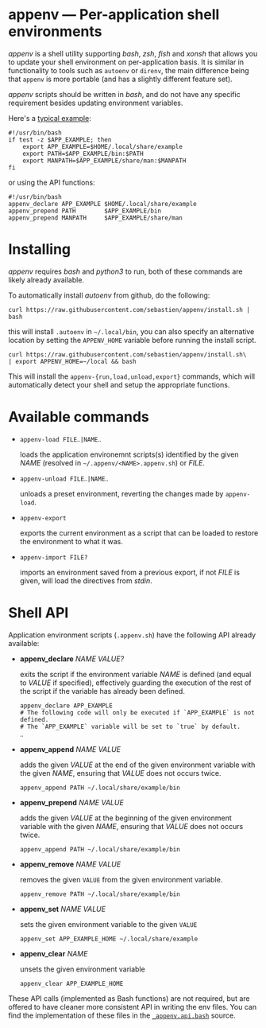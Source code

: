 appenv ― Per-application shell environments
===========================================

*appenv* is a shell utility supporting *bash*, *zsh*, *fish* and *xonsh* that allows you
to update your shell environment on per-application basis. It is similar in functionality
to tools such as `autoenv` or `direnv`, the main difference being that `appenv` is
more portable (and has a slightly different feature set).

*appenv* scripts should be written in *bash*, and do not have any specific requirement
besides updating environment variables.

Here's a [typical example](example/simple.appenv.sh):

```shell
#!/usr/bin/bash
if test -z $APP_EXAMPLE; then
	export APP_EXAMPLE=$HOME/.local/share/example
	export PATH=$APP_EXAMPLE/bin:$PATH
	export MANPATH=$APP_EXAMPLE/share/man:$MANPATH
fi
```

or using the API functions:

```shell
#!/usr/bin/bash
appenv_declare APP_EXAMPLE $HOME/.local/share/example
appenv_prepend PATH        $APP_EXAMPLE/bin
appenv_prepend MANPATH     $APP_EXAMPLE/share/man
```

Installing
==========

*appenv* requires *bash* and *python3* to run, both of these commands are
likely already available.

To automatically install *autoenv* from github, do the following:

```
curl https://raw.githubusercontent.com/sebastien/appenv/install.sh | bash
```

this will install `.autoenv` in `~/.local/bin`, you can also specify an
alternative location by setting the `APPENV_HOME` variable before
running the install script.

```
curl https://raw.githubusercontent.com/sebastien/appenv/install.sh\
| export APPENV_HOME=~/local && bash
```

This will install the `appenv-{run,load,unload,export}` commands, which
will automatically detect your shell and setup the appropriate functions.

Available commands
==================

- `appenv-load FILE‥|NAME‥`

	loads the application environemnt scripts(s) identified by the given
	*NAME* (resolved in `~/.appenv/<NAME>.appenv.sh`) or *FILE*.

- `appenv-unload FILE‥|NAME‥`

	unloads a preset environment, reverting the changes
	made by `appenv-load`.

- `appenv-export`
	
	exports the current environment as a script that can be loaded
	to restore the environment to what it was.

- `appenv-import FILE?` 

	imports an environment saved from a previous export, if
	not *FILE* is given, will load the directives from *stdin*.

Shell API
=========

Application environment scripts (`.appenv.sh`) have the following API already available:

- **appenv_declare** *NAME* *VALUE?*

	exits the script if the environment variable *NAME* is defined (and
	equal to *VALUE* if specified), effectively guarding the execution of
	the rest of the script if the variable has already been defined. 

	```shell
	appenv_declare APP_EXAMPLE
	# The following code will only be executed if `APP_EXAMPLE` is not defined.
	# The `APP_EXAMPLE` variable will be set to `true` by default.
	‥
	```

- **appenv_append** *NAME* *VALUE*

	adds the given *VALUE* at the end of the given environment
	variable with the given *NAME*, ensuring that *VALUE* does not occurs twice.

	```shell
	appenv_append PATH ~/.local/share/example/bin
	```

- **appenv_prepend** *NAME* *VALUE*

	adds the given *VALUE* at the beginning of the given environment
	variable with the given *NAME*, ensuring that *VALUE* does not occurs twice.

	```shell
	appenv_append PATH ~/.local/share/example/bin
	```

- **appenv_remove** *NAME* *VALUE*

	removes the given `VALUE` from the given environment variable.

	```shell
	appenv_remove PATH ~/.local/share/example/bin
	```

- **appenv_set** *NAME* *VALUE*

	sets the given environment variable to the given `VALUE`

	```shell
	appenv_set APP_EXAMPLE_HOME ~/.local/share/example
	```

- **appenv_clear** *NAME*

	unsets the given environment variable

	```
	appenv_clear APP_EXAMPLE_HOME
	```


These API calls (implemented as Bash functions) are not required, but
are offered to have cleaner more consistent API in writing the env files. You
can find the implementation of these files in the [`_appenv.api.bash`](bin/_appenv.api.bash) 
source.

